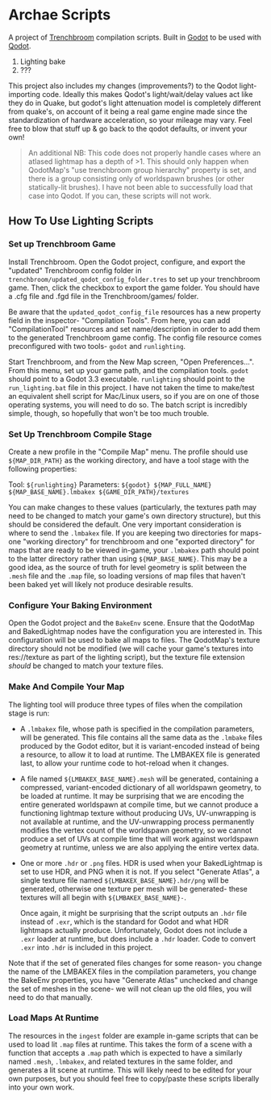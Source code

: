 # Archae Scripts

A project of [Trenchbroom](https://trenchbroom.github.io/) compilation scripts.  Built in [Godot](https://godotengine.org/) to be used with [Qodot](https://github.com/Shfty/qodot-plugin).

1. Lighting bake
2. ???

This project also includes my changes (improvements?) to the Qodot light-importing code.  Ideally this makes Qodot's light/wait/delay values act like they do in Quake, but godot's light attenuation model is completely different from quake's, on account of it being a real game engine made since the standardization of hardware acceleration, so your mileage may vary.  Feel free to blow that stuff up & go back to the qodot defaults, or invent your own!

 > An additional NB: This code does not properly handle cases where an atlased lightmap has a depth of >1.  This should only happen when QodotMap's "use trenchbroom group hierarchy" property is set, and there is a group consisting only of worldspawn brushes (or other statically-lit brushes). I have not been able to successfully load that case into Qodot.  If you can, these scripts will not work.

## How To Use Lighting Scripts

### Set up Trenchbroom Game

Install Trenchbroom.  Open the Godot project, configure, and export the "updated" Trenchbroom config folder in `trenchbroom/updated_qodot_config_folder.tres` to set up your trenchbroom game.  Then, click the checkbox to export the game folder.  You should have a .cfg file and .fgd file in the Trenchbroom/games/<Your Game> folder.

Be aware that the `updated_qodot_config_file` resources has a new property field in the inspector- "Compilation Tools".  From here, you can add "CompilationTool" resources and set name/description in order to add them to the generated Trenchbroom game config.  The config file resource comes preconfigured with two tools- `godot` and `runlighting`.

Start Trenchbroom, and from the New Map screen, "Open Preferences...".  From this menu, set up your game path, and the compilation tools.  `godot` should point to a Godot 3.3 executable.  `runlighting` should point to the `run_lighting.bat` file in this project.  I have not taken the time to make/test an equivalent shell script for Mac/Linux users, so if you are on one of those operating systems, you will need to do so.  The batch script is incredibly simple, though, so hopefully that won't be too much trouble.

### Set Up Trenchbroom Compile Stage

Create a new profile in the "Compile Map" menu.  The profile should use `${MAP_DIR_PATH}` as the working directory, and have a tool stage with the following properties:

Tool: `${runlighting}`
Parameters: `${godot} ${MAP_FULL_NAME} ${MAP_BASE_NAME}.lmbakex ${GAME_DIR_PATH}/textures`

You can make changes to these values (particularly, the textures path may need to be changed to match your game's own directory structure), but this should be considered the default.  One very important consideration is where to send the `.lmbakex` file.  If you are keeping two directories for maps- one "working directory" for trenchbroom and one "exported directory" for maps that are ready to be viewed in-game, your `.lmbakex` path should point to the latter directory rather than using `${MAP_BASE_NAME}`.  This may be a good idea, as the source of truth for level geometry is split between the `.mesh` file and the `.map` file, so loading versions of map files that haven't been baked yet will likely not produce desirable results.

### Configure Your Baking Environment

Open the Godot project and the `BakeEnv` scene.  Ensure that the QodotMap and BakedLightmap nodes have the configuration you are interested in.  This configuration will be used to bake all maps to files.  The QodotMap's texture directory should not be modified (we will cache your game's textures into res://texture as part of the lighting script), but the texture file extension *should* be changed to match your texture files.  

### Make And Compile Your Map

The lighting tool will produce three types of files when the compilation stage is run:

* A `.lmbakex` file, whose path is specified in the compilation parameters, will be generated.  This file contains all the same data as the `.lmbake` files produced by the Godot editor, but it is variant-encoded instead of being a resource, to allow it to load at runtime.  The LMBAKEX file is generated last, to allow your runtime code to hot-reload when it changes.
* A file named `${LMBAKEX_BASE_NAME}.mesh` will be generated, containing a compressed, variant-encoded dictionary of all worldspawn geometry, to be loaded at runtime.  It may be surprising that we are encoding the entire generated worldspawn at compile time, but we cannot produce a functioning lightmap texture without producing UVs, UV-unwrapping is not available at runtime, and the UV-unwrapping process permanently modifies the vertex count of the worldspawn geometry, so we cannot produce a set of UVs at compile time that will work against worldspawn geometry at runtime, unless we are also applying the entire vertex data.
* One or more `.hdr` or `.png` files.  HDR is used when your BakedLightmap is set to use HDR, and PNG when it is not.  If you select "Generate Atlas", a single texture file named `${LMBAKEX_BASE_NAME}.hdr/png` will be generated, otherwise one texture per mesh will be generated- these textures will all begin with `${LMBAKEX_BASE_NAME}-`.
  
  Once again, it might be surprising that the script outputs an `.hdr` file instead of `.exr`, which is the standard for Godot and what HDR lightmaps actually produce.  Unfortunately, Godot does not include a `.exr` loader at runtime, but does include a `.hdr` loader.  Code to convert `.exr` into `.hdr` is included in this project.

Note that if the set of generated files changes for some reason- you change the name of the LMBAKEX files in the compilation parameters, you change the BakeEnv properties, you have "Generate Atlas" unchecked and change the set of meshes in the scene- we will not clean up the old files, you will need to do that manually.

### Load Maps At Runtime

The resources in the `ingest` folder are example in-game scripts that can be used to load lit `.map` files at runtime.  This takes the form of a scene with a function that accepts a `.map` path which is expected to have a similarly named `.mesh`, `.lmbakex`, and related textures in the same folder, and generates a lit scene at runtime.  This will likely need to be edited for your own purposes, but you should feel free to copy/paste these scripts liberally into your own work.
